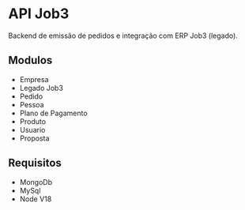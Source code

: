 # API Job3

Backend de emissão de pedidos e integração com ERP Job3 (legado).

## Modulos

* Empresa
* Legado Job3
* Pedido
* Pessoa
* Plano de Pagamento
* Produto
* Usuario
* Proposta

## Requisitos

* MongoDb
* MySql
* Node V18
